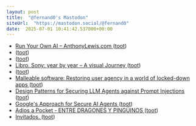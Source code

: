 ```yaml
---
layout: post
title:  "@fernand0's Mastodon"
siteUrl:  "https://mastodon.social/@fernand0"
date:  2025-07-01 10:41:42.537000+00:00
---
```

*  [Run Your Own AI – AnthonyLewis.com ](https://anthonylewis.com/2025/06/01/run-your-own-ai) ([toot](https://mastodon.social/@fernand0/114777555110149414))
*  [ ](https://fe.disroot.org/users/linuxzx80) ([toot](https://mastodon.social/@fernand0/114777533547383278))
*  [ ](https://masto.es/@aperalesf) ([toot](https://mastodon.social/@fernand0/114777490035037873))
*  [Libro. Sony: year by year – A visual Journey ](https://fotografiasenmovimiento.wordpress.com/2025/07/01/libro-sony-year-by-year-a-visual-journey) ([toot](https://mastodon.social/@fernand0/114777340423482161))
*  [ ](https://masto.es/@aperalesf) ([toot](https://mastodon.social/@fernand0/114777309223541024))
*  [Malleable software: Restoring user agency in a world of locked-down apps ](https://www.inkandswitch.com/essay/malleable-software) ([toot](https://mastodon.social/@fernand0/114777226010745697))
*  [Design Patterns for Securing LLM Agents against Prompt Injections ](https://simonwillison.net/2025/Jun/13/prompt-injection-design-patterns/#atom-everythin) ([toot](https://mastodon.social/@fernand0/114777117670415939))
*  [Google's Approach for Secure AI Agents ](https://research.google/pubs/an-introduction-to-googles-approach-for-secure-ai-agents) ([toot](https://mastodon.social/@fernand0/114775339641571440))
*  [Adios a Pocket - ENTRE DRAGONES Y PINGÜINOS ](https://angelesbroullon.gitlab.io/entredragonesypinguinos/2025/05/28/20250528-adios-a-pocket) ([toot](https://mastodon.social/@fernand0/114773551736498659))
*  [Invitados. ](https://avecesunafoto.wordpress.com/2025/06/30/invitados-2) ([toot](https://mastodon.social/@fernand0/114773419651653404))
